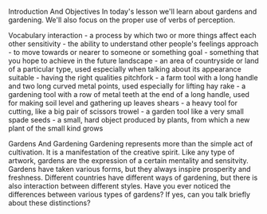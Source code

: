 Introduction And Objectives
In today's lesson we'll learn about gardens and gardening.
We'll also focus on the proper use of verbs of perception.

Vocabulary
interaction - a process by which two or more things affect each other
sensitivity - the ability to understand other people's feelings
approach - to move towards or nearer to someone or something
goal - something that you hope to achieve in the future
landscape - an area of countryside or land of a particular type, used especially when talking about its appearance
suitable - having the right qualities
pitchfork - a farm tool with a long handle and two long curved metal points, used especially for lifting hay
rake - a gardening tool with a row of metal teeth at the end of a long handle, used for making soil level and gathering up leaves
shears - a heavy tool for cutting, like a big pair of scissors
trowel - a garden tool like a very small spade
seeds - a small, hard object produced by plants, from which a new plant of the small kind grows


Gardens And Gardening
Gardening represents more than the simple act of cultivation. It is a manifestation of the creative spirit. Like any type of artwork, gardens are the expression of a certain mentality and sensitvity.
Gardens have taken various forms, but they always inspire prosperity and freshness. Different countries have different ways of gardening, but there is also interaction between different styles.
Have you ever noticed the differences between various types of gardens? If yes, can you talk briefly about these distinctions?









